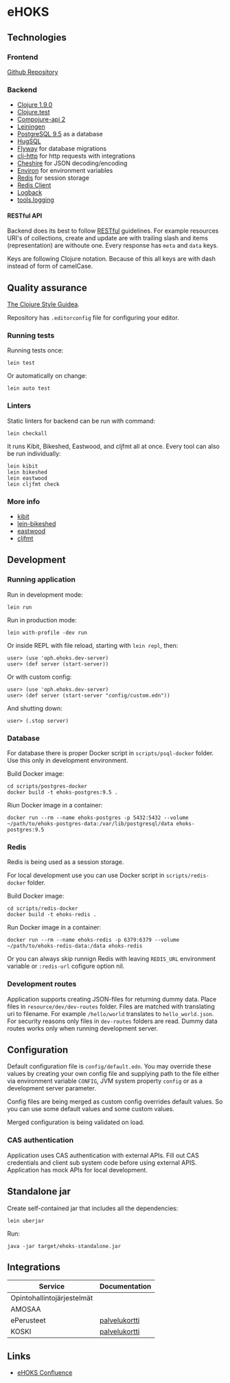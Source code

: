 # eHOKS

## Technologies

### Frontend

[Github Repository](https://github.com/Opetushallitus/ehoks-ui)

### Backend

+ [Clojure 1.9.0](https://clojure.org/)
+ [Clojure.test](https://clojure.github.io/clojure/clojure.test-api.html)
+ [Compojure-api 2](https://github.com/metosin/compojure-api/)
+ [Leiningen](https://leiningen.org/)
+ [PostgreSQL 9.5](https://www.postgresql.org/docs/9.5/static/index.html) as a
database
+ [HugSQL](https://www.hugsql.org/)
+ [Flyway](https://flywaydb.org/) for database migrations
+ [clj-http](https://github.com/dakrone/clj-http) for http requests with
integrations
+ [Cheshire](https://github.com/dakrone/cheshire) for JSON decoding/encoding
+ [Environ](https://github.com/weavejester/environ) for environment variables
+ [Redis](https://redis.io/) for session storage
+ [Redis Client](https://github.com/ptaoussanis/carmine)
+ [Logback](https://logback.qos.ch/)
+ [tools.logging](https://github.com/clojure/tools.logging)

#### RESTful API
Backend does its best to follow
[RESTful](https://en.wikipedia.org/wiki/Representational_state_transfer)
guidelines. For example resources URI's of collections, create and update are
with trailing slash and items (representation) are withoute one. Every response
has `meta` and `data` keys.

Keys are following Clojure notation. Because of this all keys are with dash
instead of form of camelCase.

## Quality assurance

[The Clojure Style Guidea](https://github.com/bbatsov/clojure-style-guide).

Repository has `.editorconfig` file for configuring your editor.

### Running tests

Running tests once:

``` shell
lein test
```

Or automatically on change:

``` shell
lein auto test
```

### Linters

Static linters for backend can be run with command:

``` shell
lein checkall
```

It runs Kibit, Bikeshed, Eastwood, and cljfmt all at once. Every tool can also
be run individually:

``` shell
lein kibit
lein bikeshed
lein eastwood
lein cljfmt check
```

### More info

+ [kibit](https://github.com/jonase/kibit)
+ [lein-bikeshed](https://github.com/dakrone/lein-bikeshed)
+ [eastwood](https://github.com/jonase/eastwood)
+ [cljfmt](https://github.com/weavejester/cljfmt)

## Development

### Running application

Run in development mode:

``` shell
lein run
```

Run in production mode:

``` shell
lein with-profile -dev run
```

Or inside REPL with file reload, starting with `lein repl`, then:

``` repl
user> (use 'oph.ehoks.dev-server)
user> (def server (start-server))
```

Or with custom config:

``` repl
user> (use 'oph.ehoks.dev-server)
user> (def server (start-server "config/custom.edn"))
```

And shutting down:

``` repl
user> (.stop server)
```

### Database

For database there is proper Docker script in `scripts/psql-docker` folder. Use
this only in development environment.

Build Docker image:

``` shell
cd scripts/postgres-docker
docker build -t ehoks-postgres:9.5 .
```

Riun Docker image in a container:

``` shell
docker run --rm --name ehoks-postgres -p 5432:5432 --volume ~/path/to/ehoks-postgres-data:/var/lib/postgresql/data ehoks-postgres:9.5
```

### Redis

Redis is being used as a session storage.

For local development use you can use Docker script in `scripts/redis-docker`
folder.

Build Docker image:

``` shell
cd scripts/redis-docker
docker build -t ehoks-redis .
```

Run Docker image in a container:

``` shell
docker run --rm --name ehoks-redis -p 6379:6379 --volume ~/path/to/ehoks-redis-data:/data ehoks-redis
```

Or you can always skip runnign Redis with leaving `REDIS_URL` environment
variable or `:redis-url` cofigure option nil.

### Development routes

Application supports creating JSON-files for returning dummy data. Place files
in `resource/dev/dev-routes` folder. Files are matched with translating uri to
filename. For example `/hello/world` translates to `hello_world.json`. For
security reasons only files in `dev-routes` folders are read. Dummy data routes
works only when running development server.

## Configuration

Default configuration file is `config/default.edn`. You may override
these values by creating your own config file and supplying path to the
file either via environment variable `CONFIG`, JVM system property
`config` or as a development server parameter.

Config files are being merged as custom config overrides default values. So you
can use some default values and some custom values.

Merged configuration is being validated on load.

### CAS authentication

Application uses CAS authentication with external APIs. Fill out CAS credentials
and client sub system code before using external APIS. Application has mock APIs
for local development.

## Standalone jar

Create self-contained jar that includes all the dependencies:

```
lein uberjar
```

Run:

``` shell
java -jar target/ehoks-standalone.jar
```

## Integrations

Service | Documentation
--------|--------------
Opintohallintojärjestelmät |
AMOSAA |
ePerusteet | [palvelukortti](https://confluence.csc.fi/display/OPHPALV/ePerusteet)
KOSKI | [palvelukortti](https://confluence.csc.fi/display/OPHPALV/Koski-palvelukortti)

## Links

+ [eHOKS Confluence](https://confluence.csc.fi/display/OPHPALV/eHOKS+-+hanke)
